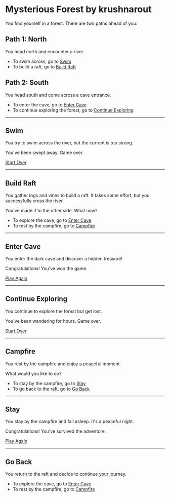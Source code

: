 # Mysterious Forest by krushnarout

You find yourself in a forest. There are two paths ahead of you:

## Path 1: North

You head north and encounter a river.

- To swim across, go to [Swim](#swim)
- To build a raft, go to [Build Raft](#raft)

## Path 2: South

You head south and come across a cave entrance.

- To enter the cave, go to [Enter Cave](#cave)
- To continue exploring the forest, go to [Continue Exploring](#forest)

---

## Swim

You try to swim across the river, but the current is too strong.

You've been swept away. Game over.

[Start Over](#adventure)

---

## Build Raft

You gather logs and vines to build a raft. It takes some effort, but you successfully cross the river.

You've made it to the other side. What now?

- To explore the cave, go to [Enter Cave](#cave)
- To rest by the campfire, go to [Campfire](#campfire)

---

## Enter Cave

You enter the dark cave and discover a hidden treasure!

Congratulations! You've won the game.

[Play Again](#adventure)

---

## Continue Exploring

You continue to explore the forest but get lost.

You've been wandering for hours. Game over.

[Start Over](#adventure)

---

## Campfire

You rest by the campfire and enjoy a peaceful moment.

What would you like to do?

- To stay by the campfire, go to [Stay](#stay)
- To go back to the raft, go to [Go Back](#raft)

---

## Stay

You stay by the campfire and fall asleep. It's a peaceful night.

Congratulations! You've survived the adventure.

[Play Again](#adventure)

---

## Go Back

You return to the raft and decide to continue your journey.

- To explore the cave, go to [Enter Cave](#cave)
- To rest by the campfire, go to [Campfire](#campfire)
